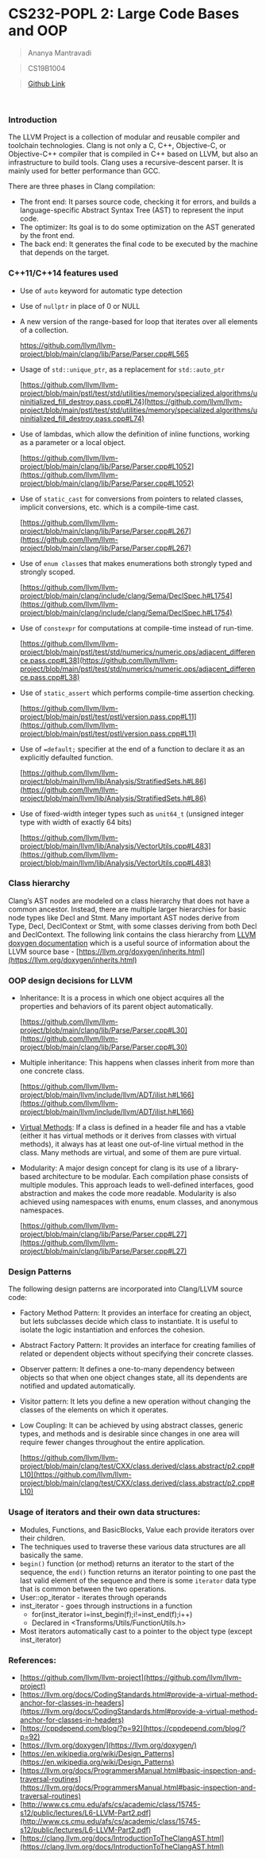 # CS232-POPL 2: Large Code Bases and OOP

> Ananya Mantravadi 

> CS19B1004

> [Github Link](https://github.com/ananya173147/POPL2-Clang-LLVM-Code-base)

&nbsp;
&nbsp;
### Introduction

The LLVM Project is a collection of modular and reusable compiler and toolchain technologies. Clang is not only a C, C++, Objective-C, or Objective-C++ compiler that is compiled in C++ based on LLVM, but also an infrastructure to build tools. Clang uses a recursive-descent parser. It is mainly used for better performance than GCC.

There are three phases in Clang compilation:

*   The front end: It parses source code, checking it for errors, and builds a language-specific Abstract Syntax Tree (AST) to represent the input code.
*   The optimizer: Its goal is to do some optimization on the AST generated by the front end.
*   The back end: It generates the final code to be executed by the machine that depends on the target.


### C++11/C++14 features used

*   Use of `auto` keyword for automatic type detection
*   Use of `nullptr` in place of 0 or NULL
*   A new version of the range-based for loop that iterates over all elements of a collection.

     [https://github.com/llvm/llvm-project/blob/main/clang/lib/Parse/Parser.cpp#L565 ](https://github.com/llvm/llvm-project/blob/main/clang/lib/Parse/Parser.cpp#L565)

*   Usage of `std::unique_ptr`, as a replacement for `std::auto_ptr`

    [https://github.com/llvm/llvm-project/blob/main/pstl/test/std/utilities/memory/specialized.algorithms/uninitialized_fill_destroy.pass.cpp#L74](https://github.com/llvm/llvm-project/blob/main/pstl/test/std/utilities/memory/specialized.algorithms/uninitialized_fill_destroy.pass.cpp#L74)

*   Use of lambdas, which allow the definition of inline functions, working as a parameter or a local object.

    [https://github.com/llvm/llvm-project/blob/main/clang/lib/Parse/Parser.cpp#L1052](https://github.com/llvm/llvm-project/blob/main/clang/lib/Parse/Parser.cpp#L1052)

*   Use of `static_cast` for conversions from pointers to related classes, implicit conversions, etc. which is a compile-time cast.

    [https://github.com/llvm/llvm-project/blob/main/clang/lib/Parse/Parser.cpp#L267](https://github.com/llvm/llvm-project/blob/main/clang/lib/Parse/Parser.cpp#L267)

*   Use of `enum class`es that makes enumerations both strongly typed and strongly scoped.

    [https://github.com/llvm/llvm-project/blob/main/clang/include/clang/Sema/DeclSpec.h#L1754](https://github.com/llvm/llvm-project/blob/main/clang/include/clang/Sema/DeclSpec.h#L1754)

*   Use of `constexpr` for computations at compile-time instead of run-time.

    [https://github.com/llvm/llvm-project/blob/main/pstl/test/std/numerics/numeric.ops/adjacent_difference.pass.cpp#L38](https://github.com/llvm/llvm-project/blob/main/pstl/test/std/numerics/numeric.ops/adjacent_difference.pass.cpp#L38)

*   Use of `static_assert` which performs compile-time assertion checking.

    [https://github.com/llvm/llvm-project/blob/main/pstl/test/pstl/version.pass.cpp#L11](https://github.com/llvm/llvm-project/blob/main/pstl/test/pstl/version.pass.cpp#L11)

*   Use of `=default;` specifier at the end of a function to declare it as an explicitly defaulted function.

    [https://github.com/llvm/llvm-project/blob/main/llvm/lib/Analysis/StratifiedSets.h#L86](https://github.com/llvm/llvm-project/blob/main/llvm/lib/Analysis/StratifiedSets.h#L86)

*   Use of fixed-width integer types such as `unit64_t` (unsigned integer type with width of exactly 64 bits)

    [https://github.com/llvm/llvm-project/blob/main/llvm/lib/Analysis/VectorUtils.cpp#L483](https://github.com/llvm/llvm-project/blob/main/llvm/lib/Analysis/VectorUtils.cpp#L483)


### Class hierarchy
Clang’s AST nodes are modeled on a class hierarchy that does not have a common ancestor. Instead, there are multiple larger hierarchies for basic node types like Decl and Stmt. Many important AST nodes derive from Type, Decl, DeclContext or Stmt, with some classes deriving from both Decl and DeclContext.
The following link contains the class hierarchy from [LLVM doxygen documentation](https://llvm.org/doxygen/) which is a useful source of information about the LLVM source base - [https://llvm.org/doxygen/inherits.html](https://llvm.org/doxygen/inherits.html)


### OOP design decisions for LLVM

*   Inheritance: It is a process in which one object acquires all the properties and behaviors of its parent object automatically. 

    [https://github.com/llvm/llvm-project/blob/main/clang/lib/Parse/Parser.cpp#L30](https://github.com/llvm/llvm-project/blob/main/clang/lib/Parse/Parser.cpp#L30)

*   Multiple inheritance: This happens when classes inherit from more than one concrete class.

    [https://github.com/llvm/llvm-project/blob/main/llvm/include/llvm/ADT/ilist.h#L166](https://github.com/llvm/llvm-project/blob/main/llvm/include/llvm/ADT/ilist.h#L166)

*   [Virtual Methods](https://llvm.org/docs/CodingStandards.html#provide-a-virtual-method-anchor-for-classes-in-headers): If a class is defined in a header file and has a vtable (either it has virtual methods or it derives from classes with virtual methods), it always has at least one out-of-line virtual method in the class. Many methods are virtual, and some of them are pure virtual.
*   Modularity: A major design concept for clang is its use of a library-based architecture to be modular. Each compilation phase consists of multiple modules. This approach leads to well-defined interfaces, good abstraction and makes the code more readable. Modularity is also achieved using namespaces with enums, enum classes, and anonymous namespaces.

    [https://github.com/llvm/llvm-project/blob/main/clang/lib/Parse/Parser.cpp#L27](https://github.com/llvm/llvm-project/blob/main/clang/lib/Parse/Parser.cpp#L27)

### Design Patterns

The following design patterns are incorporated into Clang/LLVM source code:

*   Factory Method Pattern: It provides an interface for creating an object, but lets subclasses decide which class to instantiate. It is useful to isolate the logic instantiation and enforces the cohesion.
*   Abstract Factory Pattern: It provides an interface for creating families of related or dependent objects without specifying their concrete classes.
*   Observer pattern: It defines a one-to-many dependency between objects so that when one object changes state, all its dependents are notified and updated automatically.
*   Visitor pattern: It lets you define a new operation without changing the classes of the elements on which it operates.
*   Low Coupling:  It can be achieved by using abstract classes, generic types, and methods and is desirable since changes in one area will require fewer changes throughout the entire application.

    [https://github.com/llvm/llvm-project/blob/main/clang/test/CXX/class.derived/class.abstract/p2.cpp#L10](https://github.com/llvm/llvm-project/blob/main/clang/test/CXX/class.derived/class.abstract/p2.cpp#L10)


### Usage of iterators and their own data structures:

*   Modules, Functions, and BasicBlocks, Value each provide iterators over their children.
*   The techniques used to traverse these various data structures are all basically the same.
*   `begin()` function (or method) returns an iterator to the start of the sequence, the `end()` function returns an iterator pointing to one past the last valid element of the sequence and there is some `iterator` data type that is common between the two operations.
*   User::op_iterator - iterates through operands
*   inst_iterator - goes through instructions in a function 
     * for(inst_iterator i=inst_begin(f);i!=inst_end(f);i++) 
     *  Declared in &lt;Transforms/Utils/FunctionUtils.h>
*   Most iterators automatically cast to a pointer to the object type (except inst_iterator)


### References:

*   [https://github.com/llvm/llvm-project](https://github.com/llvm/llvm-project)
*   [https://llvm.org/docs/CodingStandards.html#provide-a-virtual-method-anchor-for-classes-in-headers](https://llvm.org/docs/CodingStandards.html#provide-a-virtual-method-anchor-for-classes-in-headers)
*   [https://cppdepend.com/blog/?p=92](https://cppdepend.com/blog/?p=92)
*   [https://llvm.org/doxygen/](https://llvm.org/doxygen/)
*   [https://en.wikipedia.org/wiki/Design_Patterns](https://en.wikipedia.org/wiki/Design_Patterns)
*   [https://llvm.org/docs/ProgrammersManual.html#basic-inspection-and-traversal-routines](https://llvm.org/docs/ProgrammersManual.html#basic-inspection-and-traversal-routines)
*   [http://www.cs.cmu.edu/afs/cs/academic/class/15745-s12/public/lectures/L6-LLVM-Part2.pdf](http://www.cs.cmu.edu/afs/cs/academic/class/15745-s12/public/lectures/L6-LLVM-Part2.pdf)
*   [https://clang.llvm.org/docs/IntroductionToTheClangAST.html](https://clang.llvm.org/docs/IntroductionToTheClangAST.html)
